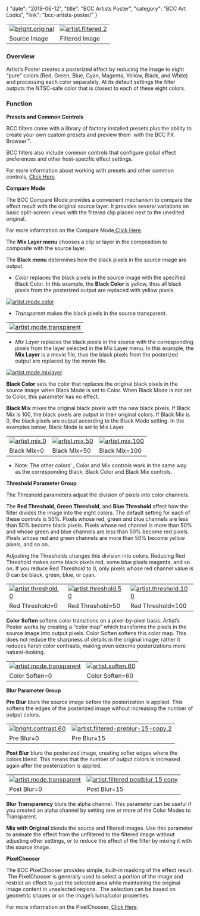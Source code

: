 {
"date": "2019-06-12",
"title": "BCC Artists Poster",
"category": "BCC Art Looks",
"link": "bcc-artists-poster/"
}

 

|  |  |
| --- | --- |
| [![bright.original](https://borisfx-com-res.cloudinary.com/image/upload//documentation/continuum/uploads/2013/06/bright.original.jpg)](https://borisfx-com-res.cloudinary.com/image/upload//documentation/continuum/uploads/2013/06/bright.original.jpg) | [![artist.filtered.2](https://borisfx-com-res.cloudinary.com/image/upload//documentation/continuum/uploads/2013/06/artist.filtered.2.jpg)](https://borisfx-com-res.cloudinary.com/image/upload//documentation/continuum/uploads/2013/06/artist.filtered.2.jpg) |
| Source Image | Filtered Image |


### Overview


Artist’s Poster creates a posterized effect by reducing the image to eight “pure” colors (Red, Green, Blue, Cyan, Magenta, Yellow, Black, and White) and processing each color separately. At its default settings the filter outputs the NTSC-safe color that is closest to each of these eight colors.


### Function


**Presets and Common Controls**


BCC filters come with a library of factory installed presets plus the ability to create your own custom presets and preview them  with the BCC FX Browser™.


BCC filters also include common controls that configure global effect preferences and other host-specific effect settings.


For more information about working with presets and other common controls, [Click Here](/documentation/continuum/bcc-common-controls/).

**Compare Mode**


The BCC Compare Mode provides a convenient mechanism to compare the effect result with the original source layer. It provides several variations on basic split-screen views with the filtered clip placed next to the unedited original.


For more information on the Compare Mode,[Click Here](/documentation/continuum/bcc-compare-mode/).

The **Mix Layer menu** chooses a clip or layer in the composition to composite with the source layer.


The **Black menu** determines how the black pixels in the source image are output.


* *Color* replaces the black pixels in the source image with the specified Black Color. In this example, the **Black Color** is yellow, thus all black pixels from the posterized output are replaced with yellow pixels.


[![artist.mode.color](https://borisfx-com-res.cloudinary.com/image/upload//documentation/continuum/uploads/2013/06/artist.mode_.color_.jpg)](https://borisfx-com-res.cloudinary.com/image/upload//documentation/continuum/uploads/2013/06/artist.mode_.color_.jpg)


* *Transparent* makes the black pixels in the source transparent.




|  |
| --- |
| [![artist.mode.transparent](https://borisfx-com-res.cloudinary.com/image/upload//documentation/continuum/uploads/2013/06/artist.mode_.transparent.jpg)](https://borisfx-com-res.cloudinary.com/image/upload//documentation/continuum/uploads/2013/06/artist.mode_.transparent.jpg) |


* *Mix Layer* replaces the black pixels in the source with the corresponding pixels from the layer selected in the Mix Layer menu. In this example, the **Mix Layer** is a movie file, thus the black pixels from the posterized output are replaced by the movie file.


[![artist.mode.mixlayer](https://borisfx-com-res.cloudinary.com/image/upload//documentation/continuum/uploads/2013/06/artist.mode_.mixlayer.jpg)](https://borisfx-com-res.cloudinary.com/image/upload//documentation/continuum/uploads/2013/06/artist.mode_.mixlayer.jpg)


**Black Color** sets the color that replaces the original black pixels in the source image when Black Mode is set to Color. When Black Mode is not set to Color, this parameter has no effect.


**Black Mix** mixes the original black pixels with the new black pixels. If Black Mix is 100, the black pixels are output in their original colors. If Black Mix is 0, the black pixels are output according to the Black Mode setting. In the examples below, Black Mode is set to Mix Layer.




|  |  |  |
| --- | --- | --- |
| [![artist.mix.0](https://borisfx-com-res.cloudinary.com/image/upload//documentation/continuum/uploads/2013/06/artist.mix_.0.jpg)](https://borisfx-com-res.cloudinary.com/image/upload//documentation/continuum/uploads/2013/06/artist.mix_.0.jpg) | [![artist.mix.50](https://borisfx-com-res.cloudinary.com/image/upload//documentation/continuum/uploads/2013/06/artist.mix_.50.jpg)](https://borisfx-com-res.cloudinary.com/image/upload//documentation/continuum/uploads/2013/06/artist.mix_.50.jpg) | [![artist.mix.100](https://borisfx-com-res.cloudinary.com/image/upload//documentation/continuum/uploads/2013/06/artist.mix_.100.jpg)](https://borisfx-com-res.cloudinary.com/image/upload//documentation/continuum/uploads/2013/06/artist.mix_.100.jpg) |
| Black Mix=0 | Black Mix=50 | Black Mix=100 |


* Note: The other colors’ <Color Name>, Color and Mix controls work in the same way as the corresponding Black, Black Color and Black Mix controls.


**Threshold Parameter Group**


The Threshold parameters adjust the division of pixels into color channels.


The **Red Threshold, Green Threshold**, and **Blue Threshold** affect how the filter divides the image into the eight colors. The default setting for each of these controls is 50%. Pixels whose red, green and blue channels are less than 50% become black pixels. Pixels whose red channel is more than 50% and whose green and blue channels are less than 50% become red pixels. Pixels whose red and green channels are more than 50% become yellow pixels, and so on.


Adjusting the Thresholds changes this division into colors. Reducing Red Threshold makes some black pixels red, some blue pixels magenta, and so on. If you reduce Red Threshold to 0, only pixels whose red channel value is 0 can be black, green, blue, or cyan.




|  |  |  |
| --- | --- | --- |
| [![artist.threshold.0](https://borisfx-com-res.cloudinary.com/image/upload//documentation/continuum/uploads/2013/06/artist.threshold.0.jpg)](https://borisfx-com-res.cloudinary.com/image/upload//documentation/continuum/uploads/2013/06/artist.threshold.0.jpg) | [![artist.threshold.50](https://borisfx-com-res.cloudinary.com/image/upload//documentation/continuum/uploads/2013/06/artist.threshold.50.jpg)](https://borisfx-com-res.cloudinary.com/image/upload//documentation/continuum/uploads/2013/06/artist.threshold.50.jpg) | [![artist.threshold.100](https://borisfx-com-res.cloudinary.com/image/upload//documentation/continuum/uploads/2013/06/artist.threshold.100.jpg)](https://borisfx-com-res.cloudinary.com/image/upload//documentation/continuum/uploads/2013/06/artist.threshold.100.jpg) |
| Red Threshold=0 | Red Threshold=50 | Red Threshold=100 |


**Color Soften** softens color transitions on a pixel-by-pixel basis. Artist’s Poster works by creating a “color map” which transforms the pixels in the source image into output pixels. Color Soften softens this color map. This does not reduce the sharpness of details in the original image; rather it reduces harsh color contrasts, making even extreme posterizations more natural-looking.




|  |  |
| --- | --- |
| [![artist.mode.transparent](https://borisfx-com-res.cloudinary.com/image/upload//documentation/continuum/uploads/2013/06/artist.mode_.transparent.jpg)](https://borisfx-com-res.cloudinary.com/image/upload//documentation/continuum/uploads/2013/06/artist.mode_.transparent.jpg) | [![artist.soften.60](https://borisfx-com-res.cloudinary.com/image/upload//documentation/continuum/uploads/2013/06/artist.soften.60.jpg)](https://borisfx-com-res.cloudinary.com/image/upload//documentation/continuum/uploads/2013/06/artist.soften.60.jpg) |
| Color Soften=0 | Color Soften=60 |


**Blur Parameter Group**


**Pre Blur** blurs the source image before the posterization is applied. This softens the edges of the posterized image without increasing the number of output colors.




|  |  |
| --- | --- |
| [![bright.contrast.60](https://borisfx-com-res.cloudinary.com/image/upload//documentation/continuum/uploads/2013/06/bright.contrast.60.jpg)](https://borisfx-com-res.cloudinary.com/image/upload//documentation/continuum/uploads/2013/06/bright.contrast.60.jpg) | [![artist.filtered-preblur-15-copy.2](https://borisfx-com-res.cloudinary.com/image/upload//documentation/continuum/uploads/2013/06/artist.filtered-preblur-15-copy.2.jpg)](https://borisfx-com-res.cloudinary.com/image/upload//documentation/continuum/uploads/2013/06/artist.filtered-preblur-15-copy.2.jpg) |
| Pre Blur=0 | Pre Blur=15 |


**Post Blur** blurs the posterized image, creating softer edges where the colors blend. This means that the number of output colors is increased again after the posterization is applied.




|  |  |
| --- | --- |
| [![artist.mode.transparent](https://borisfx-com-res.cloudinary.com/image/upload//documentation/continuum/uploads/2013/06/artist.mode_.transparent.jpg)](https://borisfx-com-res.cloudinary.com/image/upload//documentation/continuum/uploads/2013/06/artist.mode_.transparent.jpg) | [![artist.filtered postblur 15 copy](https://borisfx-com-res.cloudinary.com/image/upload//documentation/continuum/uploads/2013/06/artist.filtered-postblur-15-copy.jpg)](https://borisfx-com-res.cloudinary.com/image/upload//documentation/continuum/uploads/2013/06/artist.filtered-postblur-15-copy.jpg) |
| Post Blur=0 | Post Blur=15 |


**Blur Transparency** blurs the alpha channel. This parameter can be useful if you created an alpha channel by setting one or more of the Color Modes to Transparent.


**Mix with Original** blends the source and filtered images. Use this parameter to animate the effect from the unfiltered to the filtered image without adjusting other settings, or to reduce the effect of the filter by mixing it with the source image.


**PixelChooser**


The BCC PixelChooser provides simple, built-in masking of the effect result.  The PixelChooser is generally used to select a portion of the image and restrict an effect to just the selected area while maintaining the original image content in unselected regions.  The selection can be based on geometric shapes or on the image’s luma/color properties.


For more information on the PixelChooser, [Click Here](/documentation/continuum/bcc-pixel-chooser/).

 